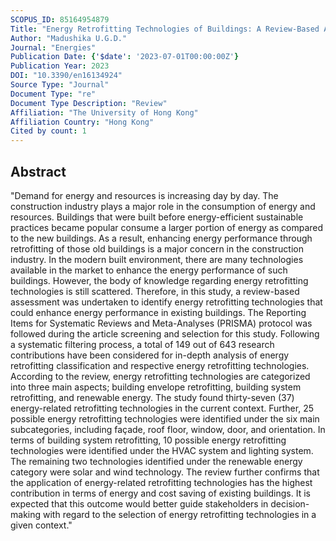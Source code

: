 ```yaml
---
SCOPUS_ID: 85164954879
Title: "Energy Retrofitting Technologies of Buildings: A Review-Based Assessment"
Author: "Madushika U.G.D."
Journal: "Energies"
Publication Date: {'$date': '2023-07-01T00:00:00Z'}
Publication Year: 2023
DOI: "10.3390/en16134924"
Source Type: "Journal"
Document Type: "re"
Document Type Description: "Review"
Affiliation: "The University of Hong Kong"
Affiliation Country: "Hong Kong"
Cited by count: 1
---
```


## Abstract
"Demand for energy and resources is increasing day by day. The construction industry plays a major role in the consumption of energy and resources. Buildings that were built before energy-efficient sustainable practices became popular consume a larger portion of energy as compared to the new buildings. As a result, enhancing energy performance through retrofitting of those old buildings is a major concern in the construction industry. In the modern built environment, there are many technologies available in the market to enhance the energy performance of such buildings. However, the body of knowledge regarding energy retrofitting technologies is still scattered. Therefore, in this study, a review-based assessment was undertaken to identify energy retrofitting technologies that could enhance energy performance in existing buildings. The Reporting Items for Systematic Reviews and Meta-Analyses (PRISMA) protocol was followed during the article screening and selection for this study. Following a systematic filtering process, a total of 149 out of 643 research contributions have been considered for in-depth analysis of energy retrofitting classification and respective energy retrofitting technologies. According to the review, energy retrofitting technologies are categorized into three main aspects; building envelope retrofitting, building system retrofitting, and renewable energy. The study found thirty-seven (37) energy-related retrofitting technologies in the current context. Further, 25 possible energy retrofitting technologies were identified under the six main subcategories, including façade, roof floor, window, door, and orientation. In terms of building system retrofitting, 10 possible energy retrofitting technologies were identified under the HVAC system and lighting system. The remaining two technologies identified under the renewable energy category were solar and wind technology. The review further confirms that the application of energy-related retrofitting technologies has the highest contribution in terms of energy and cost saving of existing buildings. It is expected that this outcome would better guide stakeholders in decision-making with regard to the selection of energy retrofitting technologies in a given context."
